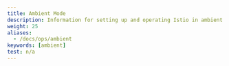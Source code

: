 ```yaml
---
title: Ambient Mode
description: Information for setting up and operating Istio in ambient mode.
weight: 25
aliases:
  - /docs/ops/ambient
keywords: [ambient]
test: n/a
---
```


